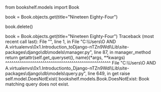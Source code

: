 from bookshelf.models import Book

book = Book.objects.get(title="Nineteen Eighty-Four")

book.delete()

book = Book.objects.get(title="Nineteen Eighty-Four") Traceback (most recent call last): File "", line 1, in File "C:\Users\O AND A.virtualenvs\0x1.Introduction_toDjango-nTZn9Wdl\Lib\site-packages\django\db\models\manager.py", line 87, in manager_method return getattr(self.get_queryset(), name)(*args, **kwargs) ^^^^^^^^^^^^^^^^^^^^^^^^^^^^^^^^^^^^^^^^^^^^^^^^^^^ File "C:\Users\O AND A.virtualenvs\0x1.Introductionto_Django-nTZn9Wdl\Lib\site-packages\django\db\models\query.py", line 649, in get raise self.model.DoesNotExist( bookshelf.models.Book.DoesNotExist: Book matching query does not exist.